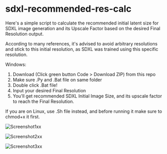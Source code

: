 # sdxl-recommended-res-calc
Here's a simple script to calculate the recommended initial latent size for SDXL image generation and its Upscale Factor based on the desired Final Resolution output.

According to many references, it's advised to avoid arbitrary resolutions and stick to this initial resolution, as SDXL was trained using this specific resolution.

Windows:
1. Download (Click green button Code > Download ZIP) from this repo
2. Make sure .Py and .Bat file on same folder
3. Double click .Bat file!
4. Input your desired Final Resolution
5. You'll get recommended SDXL Initial Image Size, and its upscale factor to reach the Final Resolution.

If you are on Linux, use .Sh file instead, and before running it make sure to chmod+x it first.

![Screenshot1xx](https://github.com/marhensa/sdxl-recommended-res-calc/assets/816600/9dfebf48-c324-4459-bd8d-009689fc8964)

![Screenshot2xx](https://github.com/marhensa/sdxl-recommended-res-calc/assets/816600/f229e761-ccaa-45ab-aa45-3e004fc2631e)

![Screenshot3xx](https://github.com/marhensa/sdxl-recommended-res-calc/assets/816600/605ec1c0-1ef4-41a3-bb8e-3da39495a0de)
